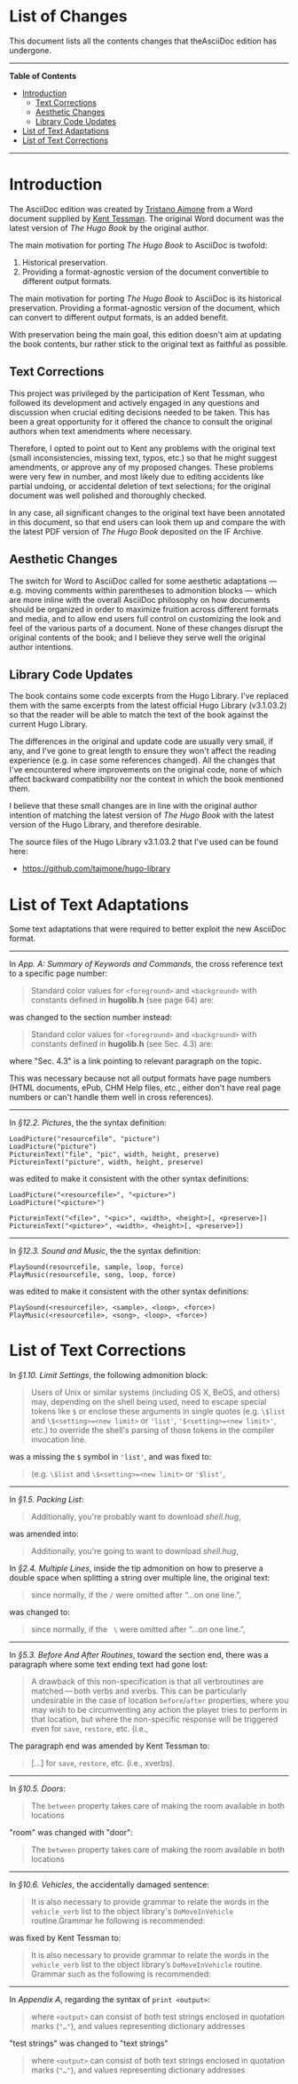 # List of Changes

This document lists all the contents changes that theAsciiDoc edition has undergone.


-----

**Table of Contents**

<!-- MarkdownTOC autolink="true" bracket="round" autoanchor="false" lowercase="only_ascii" uri_encoding="true" levels="1,2,3" -->

- [Introduction](#introduction)
    - [Text Corrections](#text-corrections)
    - [Aesthetic Changes](#aesthetic-changes)
    - [Library Code Updates](#library-code-updates)
- [List of Text Adaptations](#list-of-text-adaptations)
- [List of Text Corrections](#list-of-text-corrections)

<!-- /MarkdownTOC -->

-----

# Introduction

The AsciiDoc edition was created by [Tristano Ajmone] from a Word document supplied by [Kent Tessman].
The original Word document was the latest version of _The Hugo Book_ by the original author.

The main motivation for porting _The Hugo Book_ to AsciiDoc is twofold:

1. Historical preservation.
2. Providing a format-agnostic version of the document convertible to different output formats.

The main motivation for porting _The Hugo Book_ to AsciiDoc is its historical preservation.
Providing a format-agnostic version of the document, which can convert to different output formats, is an added benefit.

With preservation being the main goal, this edition doesn't aim at updating the book contents, bur rather stick to the original text as faithful as possible.

## Text Corrections

This project was privileged by the participation of Kent Tessman, who followed its development and actively engaged in any questions and discussion when crucial editing decisions needed to be taken.
This has been a great opportunity for it offered the chance to consult the original authors when text amendments where necessary.

Therefore, I opted to point out to Kent any problems with the original text (small inconsistencies, missing text, typos, etc.) so that he might suggest amendments, or approve any of my proposed changes.
These problems were very few in number, and most likely due to editing accidents like partial undoing, or accidental deletion of text selections; for the original document was well polished and thoroughly checked.

In any case, all significant changes to the original text have been annotated in this document, so that end users can look them up and compare the with the latest PDF version of _The Hugo Book_ deposited on the IF Archive.

## Aesthetic Changes

The switch for Word to AsciiDoc called for some aesthetic adaptations — e.g. moving comments within parentheses to admonition blocks — which are more inline with the overall AsciiDoc philosophy on how documents should be organized in order to maximize fruition across different formats and media, and to allow end users full control on customizing the look and feel of the various parts of a document.
None of these changes disrupt the original contents of the book; and I believe they serve well the original author intentions.

## Library Code Updates

The book contains some code excerpts from the Hugo Library.
I've replaced them with the same excerpts from the latest official Hugo Library (v3.1.03.2) so that the reader will be able to match the text of the book against the current Hugo Library.

The differences in the original and update code are usually very small, if any, and I've gone to great length to ensure they won't affect the reading experience (e.g. in case some references changed).
All the changes that I've encountered where improvements on the original code, none of which affect backward compatibility nor the context in which the book mentioned them.

I believe that these small changes are in line with the original author intention of matching the latest version of _The Hugo Book_ with the latest version of the Hugo Library, and therefore desirable.

The source files of the Hugo Library v3.1.03.2 that I've used can be found here:

- https://github.com/tajmone/hugo-library

# List of Text Adaptations

Some text adaptations that were required to better exploit the new AsciiDoc format.

----

<!-- Issue #27 (pending approval) -------------------------------------------->

In _App. A: Summary of Keywords and Commands_, the cross reference text to a specific page number:

> Standard color values for `<foreground>` and `<background>` with constants defined in **hugolib.h** (see page 64) are:

was changed to the section number instead:

> Standard color values for `<foreground>` and `<background>` with constants defined in **hugolib.h** (see Sec. 4.3) are:

where "Sec. 4.3" is a link pointing to relevant paragraph on the topic.

This was necessary because not all output formats have page numbers (HTML documents, ePub, CHM Help files, etc., either don't have real page numbers or can't handle them well in cross references).

----

<!-- Issue #36 (pending approval) -------------------------------------------->

In _§12.2. Pictures_, the the syntax definition:

```hugo
LoadPicture("resourcefile", "picture")
LoadPicture("picture")
PictureinText("file", "pic", width, height, preserve)
PictureinText("picture", width, height, preserve)
```

was edited to make it consistent with the other syntax definitions:

```hugo
LoadPicture("<resourcefile>", "<picture>")
LoadPicture("<picture>")

PictureinText("<file>", "<pic>", <width>, <height>[, <preserve>])
PictureinText("<picture>", <width>, <height>[, <preserve>])
```

----

<!-- Issue #36 (pending approval) -------------------------------------------->

In _§12.3. Sound and Music_, the the syntax definition:

```hugo
PlaySound(resourcefile, sample, loop, force)
PlayMusic(resourcefile, song, loop, force)
```

was edited to make it consistent with the other syntax definitions:

```hugo
PlaySound(<resourcefile>, <sample>, <loop>, <force>)
PlayMusic(<resourcefile>, <song>, <loop>, <force>)
```


# List of Text Corrections

<!-- Issue #20 (approved) ---------------------------------------------------->

In _§1.10. Limit Settings_, the following admonition block:

> Users of Unix or similar systems (including OS X, BeOS, and others) may, depending on the shell being used, need to escape special tokens like `$` or enclose these arguments in single quotes (e.g. `\$list` and `\$<setting>=<new limit>` or `'list'`, `'$<setting>=<new limit>'`, etc.) to override the shell's parsing of those tokens in the compiler invocation line.

was a missing the `$` symbol in `'list'`, and was fixed to:

> (e.g. `\$list` and `\$<setting>=<new limit>` or `'$list'`,

----

<!-- Issue #28 (approved) ---------------------------------------------------->

In _§1.5. Packing List_:

> Additionally, you're probably want to download *shell.hug*,

was amended into:

> Additionally, you're going to want to download *shell.hug*,


<!-- Issue #17 (approved) ---------------------------------------------------->

In _§2.4. Multiple Lines_, inside the tip admonition on how to preserve a double space when splitting a string over multiple line, the original text:

> since normally, if the `/` were omitted after “…​on one line.”,

was changed to:

> since normally, if the ` \` were omitted after “…​on one line.”,

----

<!-- Issue #14 (approved) ---------------------------------------------------->

In _§5.3. Before And After Routines_, toward the section end, there was a paragraph where some text ending text had gone lost:

> A drawback of this non-specification is that all verbroutines are matched — both verbs and xverbs.
> This can be particularly undesirable in the case of location `before`/`after` properties, where you may wish to be circumventing any action the player tries to perform in that location, but where the non-specific response will be triggered even for `save`, `restore`, etc. (i.e.,

The paragraph end was amended by Kent Tessman to:

> [...] for `save`, `restore`, etc. (i.e., xverbs).

----

<!-- Issue #19 (approved) ---------------------------------------------------->

In _§10.5. Doors_:

> The `between` property takes care of making the room available in both locations

"room" was changed with "door":

> The `between` property takes care of making the room available in both locations

----

<!-- Issue #18 (approved) ---------------------------------------------------->

In _§10.6. Vehicles_, the accidentally damaged sentence:

> It is also necessary to provide grammar to relate the words in the `vehicle_verb` list to the object library's `DoMoveInVehicle` routine.Grammar he following is recommended:

was fixed by Kent Tessman to:

> It is also necessary to provide grammar to relate the words in the `vehicle_verb` list to the object library’s `DoMoveInVehicle` routine.
> Grammar such as the following is recommended:

----

<!-- Issue #28 (pending approval) -------------------------------------------->

In _Appendix A_, regarding the syntax of `print <output>`:

> where `<output>` can consist of both test strings enclosed in quotation marks (`"…​"`), and values representing dictionary addresses

"test strings" was changed to "text strings"

> where `<output>` can consist of both text strings enclosed in quotation marks (`"…​"`), and values representing dictionary addresses

<!-----------------------------------------------------------------------------
                               REFERENCE LINKS
------------------------------------------------------------------------------>

<!-- people -->

[Kent Tessman]: https://github.com/tessman "View Kent Tessman's GitHub profile"
[Tristano Ajmone]: https://github.com/tajmone "View Tristano Ajmone's GitHub profile"

<!-- EOF -->
